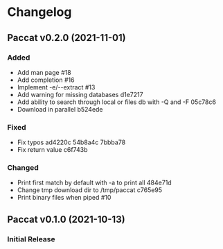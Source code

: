 # Changelog

## Paccat v0.2.0 (2021-11-01)

### Added

- Add man page #18
- Add completion #16
- Implement -e/--extract #13
- Add warning for missing databases d1e7217
- Add ability to search through local or files db with -Q and -F 05c78c6
- Download in parallel b524ede

### Fixed

- Fix typos ad4220c 54b8a4c 7bbba78
- Fix return value c6f743b

### Changed

- Print first match by default with -a to print all 484e71d
- Change tmp download dir to /tmp/paccat c765e95
- Print binary files when piped #10

## Paccat v0.1.0 (2021-10-13)

### Initial Release

